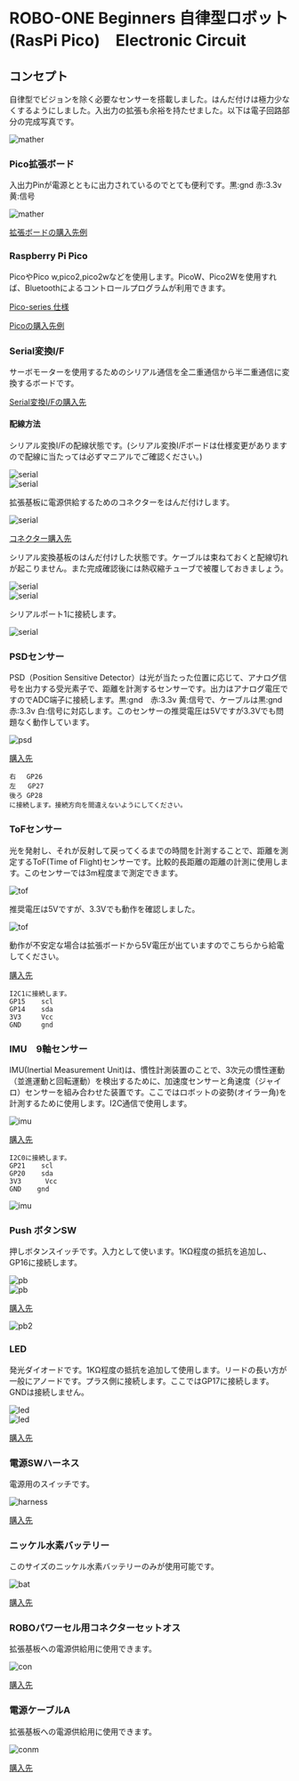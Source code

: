 # ROBO-ONE Beginners 自律型ロボット(RasPi Pico)　Electronic Circuit
## コンセプト
自律型でビジョンを除く必要なセンサーを搭載しました。はんだ付けは極力少なくするようにしました。入出力の拡張も余裕を持たせました。以下は電子回路部分の完成写真です。

![mather](pics_git/electro.png)  

### Pico拡張ボード
入出力Pinが電源とともに出力されているのでとても便利です。黒:gnd 赤:3.3v 黄:信号

![mather](pics_git/mboard.png)  

[拡張ボードの購入先例](https://www.amazon.co.jp/dp/B0B45YWJH7?ref=ppx_yo2ov_dt_b_fed_asin_title)

### Raspberry Pi Pico
PicoやPico w,pico2,pico2wなどを使用します。PicoW、Pico2Wを使用すれば、Bluetoothによるコントロールプログラムが利用できます。

[Pico-series 仕様](https://www.raspberrypi.com/documentation/microcontrollers/pico-series.html#pico-2-family)

[Picoの購入先例](https://akizukidenshi.com/catalog/g/g117947/)

### Serial変換I/F
サーボモーターを使用するためのシリアル通信を全二重通信から半二重通信に変換するボードです。

[Serial変換I/Fの購入先](https://www.besttechnology.co.jp/modules/onlineshop/index.php?fct=photo&p=299)

#### 配線方法
シリアル変換I/Fの配線状態です。(シリアル変換I/Fボードは仕様変更がありますので配線に当たっては必ずマニアルでご確認ください。)

![serial](pics_git/serial_conn.png)  
![serial](pics_git/serial_h1.png)  

拡張基板に電源供給するためのコネクターをはんだ付けします。

![serial](pics_git/base.png)  

[コネクター購入先](https://www.amazon.co.jp/MKBKLLJY-15%E3%83%9A%E3%82%A2JST-2-54%E3%83%9F%E3%83%AA%E3%83%A1%E3%83%BC%E3%83%88%E3%83%AB2%E3%83%94%E3%83%B3%E3%82%AA%E3%82%B9%E3%81%A8%E3%83%A1%E3%82%B9%E3%82%B3%E3%83%8D%E3%82%AF%E3%82%BF%E3%82%B1%E3%83%BC%E3%83%96%E3%83%ABUL1007-100%E3%83%9F%E3%83%AA%E3%83%A1%E3%83%BC%E3%83%88%E3%83%AB%E8%B5%A4%E9%BB%92%E3%81%AE%E3%82%B3%E3%83%8D%E3%82%AF%E3%82%BF%E7%B7%9A%E3%82%B1%E3%83%BC%E3%83%96%E3%83%AB%E3%81%A8%E7%86%B1%E5%8F%8E%E7%B8%AE%E3%83%81%E3%83%A5%E3%83%BC%E3%83%96%E5%B0%8F%E3%81%95%E3%81%AA%E3%83%89%E3%83%AD%E3%83%BC%E3%83%B3%E9%9B%BB%E6%B1%A0%E7%AB%AF%E5%AD%90%E3%82%BD%E3%82%B1%E3%83%83%E3%83%88LED%E3%82%B9%E3%83%88%E3%83%AA%E3%83%83%E3%83%97%E3%83%A9%E3%82%A4%E3%83%88%E7%94%A8-%E3%83%AC%E3%83%BC%E3%82%B7%E3%83%B3%E3%82%B0%E3%83%89%E3%83%AD%E3%83%BC%E3%83%B3/dp/B0DK4L34LJ/ref=pd_ci_mcx_mh_mcx_views_0_image?pd_rd_w=Pg55G&content-id=amzn1.sym.7133fed1-b7f0-4a9a-85e6-ec0056dbe781%3Aamzn1.symc.409c7fce-cbd2-4cf4-a6cb-824c258c8778&pf_rd_p=7133fed1-b7f0-4a9a-85e6-ec0056dbe781&pf_rd_r=CYAV1KFXHK1SWP9GP2GV&pd_rd_wg=QWG6P&pd_rd_r=ab2382f8-1e76-4e4d-9324-e0e0dca32048&pd_rd_i=B0DK4L34LJ&th=1)

シリアル変換基板のはんだ付けした状態です。ケーブルは束ねておくと配線切れが起こりません。また完成確認後には熱収縮チューブで被覆しておきましょう。

![serial](pics_git/serial_h2.png)  
![serial](pics_git/serial_h3.png)  
 
シリアルポート1に接続します。

![serial](pics_git/base_serial.png)  

### PSDセンサー
PSD（Position Sensitive Detector）は光が当たった位置に応じて、アナログ信号を出力する受光素子で、﻿距離を計測するセンサーです。出力はアナログ電圧ですのでADC端子に接続します。黒:gnd　赤:3.3v  黄:信号で、ケーブルは黒:gnd　赤:3.3v  白:信号に対応します。このセンサーの推奨電圧は5Vですが3.3Vでも問題なく動作しています。

![psd](pics_git/psd.png)  

[購入先](https://kondo-robot.com/product/02002)
```
右　 GP26
左   GP27
後ろ GP28
に接続します。接続方向を間違えないようにしてください。
```
### ToFセンサー
光を発射し、それが反射して戻ってくるまでの時間を計測することで、距離を測定するToF(Time of Flight)センサーです。比較的長距離の距離の計測に使用します。このセンサーでは3m程度まで測定できます。

![tof](pics_git/tof_c.png)

推奨電圧は5Vですが、3.3Vでも動作を確認しました。

![tof](pics_git/tof_cd.png)  

動作が不安定な場合は拡張ボードから5V電圧が出ていますのでこちらから給電してください。

[購入先](https://www.amazon.co.jp/dp/B087N2JRJ9/ref=sspa_dk_detail_0?psc=1&pd_rd_i=B087N2JRJ9&pd_rd_w=S1om1&content-id=amzn1.sym.f293be60-50b7-49bc-95e8-931faf86ed1e&pf_rd_p=f293be60-50b7-49bc-95e8-931faf86ed1e&pf_rd_r=T8AB1F18CDD292K4XRB3&pd_rd_wg=BPNWh&pd_rd_r=b4a0289b-4286-4983-8f2f-0c5dc9c905ef&sp_csd=d2lkZ2V0TmFtZT1zcF9kZXRhaWw)
```
I2C1に接続します。
GP15    scl
GP14    sda
3V3     Vcc
GND     gnd
```

### IMU　9軸センサー
IMU(Inertial Measurement Unit)は、慣性計測装置のことで、3次元の慣性運動（並進運動と回転運動）を検出するために、加速度センサーと角速度（ジャイロ）センサーを組み合わせた装置です。﻿ここではロボットの姿勢(オイラー角)を計測するために使用します。I2C通信で使用します。

![imu](pics_git/imu_c.png)

[購入先](https://www.amazon.co.jp/BNO055-%E7%B5%B6%E5%AF%BE%E6%96%B9%E5%90%91%E3%82%BB%E3%83%B3%E3%82%B5%E3%83%BC-%E3%83%9C%E3%83%BC%E3%83%89%E8%A7%92%E5%BA%A6-%E3%82%B8%E3%83%A3%E3%82%A4%E3%83%AD%E3%82%B9%E3%82%B3%E3%83%BC%E3%83%97-%E3%82%BB%E3%83%B3%E3%82%B5%E3%83%BC%E3%83%A2%E3%82%B8%E3%83%A5%E3%83%BC%E3%83%AB/dp/B0DWMH2Q5R/ref=sr_1_3_sspa?__mk_ja_JP=%E3%82%AB%E3%82%BF%E3%82%AB%E3%83%8A&crid=1KRTL7M5EYEPF&dib=eyJ2IjoiMSJ9.7aJLRn6PFVtPx5BZzxavXWUdBq4QwEbMpnBcoDqnpMJmxHoVhYJ4gzQt6b_R9lhVuWffEwHppjduuULQRPCgax7qg5t5qgFQfHdc8DSfOuYBcyJi1Tv2cfpOwKojhLSk9xG_D2LIu75vhbSQgj49-fiQHrr2MgcUOlqcltPMqVsFAmkuQuwnJx7NgNiZH12yXYVYVfVzXwOzbCQOS0TwsJiqzJAj3fesd1y6poiZst4qXJ1A6YwIt4y0FtPf-0LaM-zUtKZkWWMeuuI35nSUb_oIfNsG15sHmvkodnjwpNY.NwwWaNmR0Ko6-cTkWFGggAtHZlMR-3M_aj71AKZnqQk&dib_tag=se&keywords=bno055+%E3%82%BB%E3%83%B3%E3%82%B5%E3%83%BC&qid=1746504506&sprefix=bno055+%E3%82%BB%E3%83%B3%E3%82%B5%E3%83%BC%2Caps%2C178&sr=8-3-spons&sp_csd=d2lkZ2V0TmFtZT1zcF9hdGY&psc=1)
```
I2C0に接続します。
GP21    scl
GP20    sda
3V3      Vcc
GND    gnd
```
![imu](pics_git/imu_h.png)  

### Push ボタンSW
押しボタンスイッチです。入力として使います。1KΩ程度の抵抗を追加し、GP16に接続します。

![pb](pics_git/pb_c.png)  
![pb](pics_git/pb_sw.png)  
 
[購入先](https://akizukidenshi.com/catalog/g/g104367/)

![pb2](pics_git/pbsw_h.png)


### LED
発光ダイオードです。1KΩ程度の抵抗を追加して使用します。リードの長い方が一般にアノードです。プラス側に接続します。ここではGP17に接続します。GNDは接続しません。

![led](pics_git/led_c.png)  
![led](pics_git/led_h.png)  

[購入先](https://akizukidenshi.com/catalog/g/g103261/)

### 電源SWハーネス
電源用のスイッチです。

![harness](pics_git/harness.png)  
 
[購入先](https://kondo-robot.com/product/lv_sw_harness)

### ニッケル水素バッテリー
このサイズのニッケル水素バッテリーのみが使用可能です。

![bat](pics_git/battery.png)  

[購入先](https://kondo-robot.com/product/02335)

### ROBOパワーセル用コネクターセットオス
拡張基板への電源供給用に使用できます。

![con](pics_git/connector.png)  
 
[購入先](https://kondo-robot.com/product/01109)

### 電源ケーブルA
拡張基板への電源供給用に使用できます。

![conm](pics_git/connmesu.png)  

[購入先](https://kondo-robot.com/product/02145)



